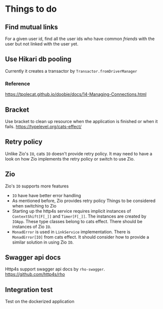 # Things to do

## Find mutual links
For a given user id, find all the user ids who have common *friends* with the user but not linked with the user yet.

## Use Hikari db pooling 
Currently it creates a transactor by `Transactor.fromDriverManager`  
### Reference
https://tpolecat.github.io/doobie/docs/14-Managing-Connections.html

## Bracket
Use bracket to clean up resource when the application is finished or when it fails.  https://typelevel.org/cats-effect/

## Retry policy
Unlike Zio's `IO`, cats `IO` doesn't provide retry policy.  It may need to have a look on how Zio implements the retry policy or switch to use Zio.

## Zio
Zio's `IO` supports more features
* `IO` have have better error handling
* As mentioned before, Zio provides retry policy
Things to be considered when switching to Zio
* Starting up the http4s service requires implicit instances of `ContextShift[F[_]]` and `Timer[F[_]]`.  The instances are created by `IOApp`.  These type classes belong to cats effect.  There should be instances of Zio `IO`.
* `MonadError` is used in `LinkService` implementation.  There is `MonadError[IO]` from cats effect.  It should consider how to provide a similar solution in using Zio `IO`. 

## Swagger api docs
Http4s support swagger api docs by `rho-swagger`.  https://github.com/http4s/rho

## Integration test
Test on the dockerized application 